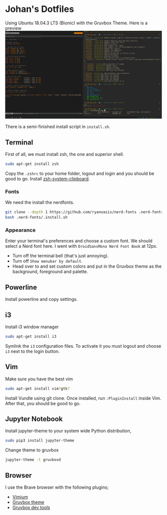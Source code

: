 # Johan's Dotfiles

Using Ubuntu 18.04.3 LTS (Bionic) with the Gruvbox Theme. Here is a preview
![screenshot](https://raw.githubusercontent.com/johanbook/dotfiles/master/screenshot.png)

There is a semi-finished install script in `install.sh`.

## Terminal

First of all, we must install zsh, the one and superior shell.

```bash
sudo apt-get install zsh
```

Copy the `.zshrc` to your home folder, logout and login and you should be good
to go. Install
[zsh-system-clipboard](https://github.com/kutsan/zsh-system-clipboard).

### Fonts

We need the install the nerdfonts.

```bash
git clone --depth 1 https://github.com/ryanoasis/nerd-fonts .nerd-fonts/
bash .nerd-fonts/.install.sh
```

### Appearance

Enter your terminal's preferences and choose a custom font. We should select a
Nerd font here. I went with `DroidSansMono Nerd Font Book` at 12px.

- Turn off the terminal bell (that's just annoying).
- Turn off `Show menubar by default`.
- Head over to and set custom colors and put in the Gruvbox theme as the
  background, foreground and palette.

## Powerline

Install powerline and copy settings.

## i3

Install i3 window manager

```bash
sudo apt-get install i3
```

Symlink the `i3` configuration files. To activate it you must logout and choose
`i3` next to the login button.

## Vim

Make sure you have the best vim

```bash
sudo apt-get install vim?gtk?
```

Install Vundle using git clone. Once installed, run `:PluginInstall` inside Vim.
After that, you should be good to go.

## Jupyter Notebook

Install jupyter-theme to your system wide Python distribution,

```bash
sudo pip3 install jupyter-theme
```

Change theme to gruvbox

```bash
jupyter-theme -t gruvboxd
```

## Browser

I use the Brave browser with the following plugins;

- [Vimium](https://github.com/philc/vimium)
- [Gruvbox theme](https://github.com/bbrks/chrome-gruvbox)
- [Gruvbox dev tools](https://chrome.google.com/webstore/detail/devtools-theme-gruvbox-da/njcgdakjdifgccdgnoiphpnihcfopcmj)

